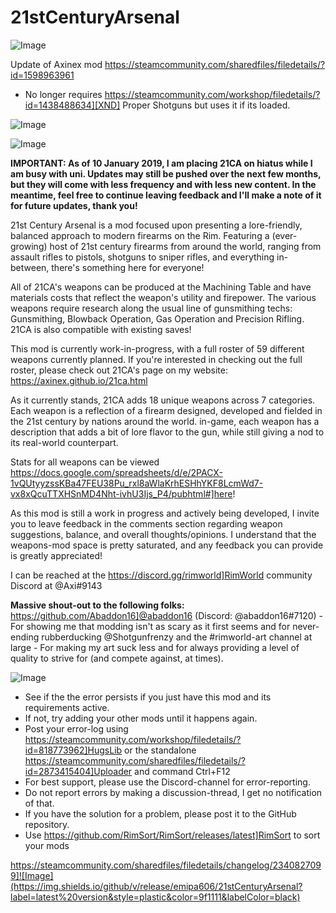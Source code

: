 # 21stCenturyArsenal

![Image](https://i.imgur.com/buuPQel.png)

Update of Axinex mod
https://steamcommunity.com/sharedfiles/filedetails/?id=1598963961

- No longer requires https://steamcommunity.com/workshop/filedetails/?id=1438488634][XND] Proper Shotguns but uses it if its loaded.

![Image](https://i.imgur.com/pufA0kM.png)

	
![Image](https://i.imgur.com/Z4GOv8H.png)

**IMPORTANT: As of 10 January 2019, I am placing 21CA on hiatus while I am busy with uni. Updates may still be pushed over the next few months, but they will come with less frequency and with less new content. In the meantime, feel free to continue leaving feedback and I'll make a note of it for future updates, thank you!**

21st Century Arsenal is a mod focused upon presenting a lore-friendly, balanced approach to modern firearms on the Rim. Featuring a (ever-growing) host of 21st century firearms from around the world, ranging from assault rifles to pistols, shotguns to sniper rifles, and everything in-between, there's something here for everyone!

All of 21CA's weapons can be produced at the Machining Table and have materials costs that reflect the weapon's utility and firepower. The various weapons require research along the usual line of gunsmithing techs: Gunsmithing, Blowback Operation, Gas Operation and Precision Rifling. 21CA is also compatible with existing saves!

This mod is currently work-in-progress, with a full roster of 59 different weapons currently planned. If you're interested in checking out the full roster, please check out 21CA's page on my website: https://axinex.github.io/21ca.html

As it currently stands, 21CA adds 18 unique weapons across 7 categories. Each weapon is a reflection of a firearm designed, developed and fielded in the 21st century by nations around the world. in-game, each weapon has a description that adds a bit of lore flavor to the gun, while still giving a nod to its real-world counterpart.

Stats for all weapons can be viewed https://docs.google.com/spreadsheets/d/e/2PACX-1vQUtyyzssKBa47FEU38Pu_rxl8aWlaKrhESHhYKF8LcmWd7-vx8xQcuTTXHSnMD4Nht-ivhU3Ijs_P4/pubhtml#]here!

As this mod is still a work in progress and actively being developed, I invite you to leave feedback in the comments section regarding weapon suggestions, balance, and overall thoughts/opinions. I understand that the weapons-mod space is pretty saturated, and any feedback you can provide is greatly appreciated!

I can be reached at the https://discord.gg/rimworld]RimWorld community Discord at @Axi#9143

**Massive shout-out to the following folks:**
https://github.com/Abaddon16]@abaddon16 (Discord: @abaddon16#7120) - For showing me that modding isn't as scary as it first seems and for never-ending rubberducking
@Shotgunfrenzy and the #rimworld-art channel at large - For making my art suck less and for always providing a level of quality to strive for (and compete against, at times).

![Image](https://i.imgur.com/PwoNOj4.png)



-  See if the the error persists if you just have this mod and its requirements active.
-  If not, try adding your other mods until it happens again.
-  Post your error-log using https://steamcommunity.com/workshop/filedetails/?id=818773962]HugsLib or the standalone https://steamcommunity.com/sharedfiles/filedetails/?id=2873415404]Uploader and command Ctrl+F12
-  For best support, please use the Discord-channel for error-reporting.
-  Do not report errors by making a discussion-thread, I get no notification of that.
-  If you have the solution for a problem, please post it to the GitHub repository.
-  Use https://github.com/RimSort/RimSort/releases/latest]RimSort to sort your mods



https://steamcommunity.com/sharedfiles/filedetails/changelog/2340827099]![Image](https://img.shields.io/github/v/release/emipa606/21stCenturyArsenal?label=latest%20version&style=plastic&color=9f1111&labelColor=black)

